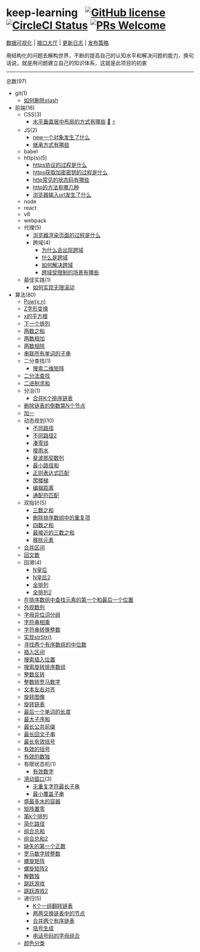 # keep-learning &nbsp; [![GitHub license](https://img.shields.io/badge/license-MIT-blue.svg)](https://github.com/tolerance-go/keep-learning/blob/master/LICENSE) [![CircleCI Status](https://circleci.com/gh/tolerance-go/keep-learning.svg?style=shield&circle-token=:circle-token)](https://circleci.com/gh/tolerance-go/keep-learning) [![PRs Welcome](https://img.shields.io/badge/PRs-welcome-brightgreen.svg)](https://github.com/tolerance-go/keep-learning/pulls)

[数据可视化](http://47.92.70.143:8000) | [接口大厅](http://47.92.70.143:3000/api-playground) | [更新日志](https://github.com/tolerance-go/keep-learning/blob/master/CHANGELOG.md) | [发布策略](https://github.com/tolerance-go/keep-learning/blob/master/PUBLISH_STRATEGY.md)

用结构化的问题去解构世界，不断的提高自己的认知水平和解决问题的能力，换句话说，就是用问题建立自己的知识体系，这就是此项目的初衷

---

总数(97)

- git(1)
  - [如何删除stash](https://github.com/tolerance-go/keep-learning/blob/master/src/git/%E5%A6%82%E4%BD%95%E5%88%A0%E9%99%A4stash.md)  
- 前端(16)
  - CSS(3)
    - [水平垂直居中布局的方式有哪些](https://github.com/tolerance-go/keep-learning/blob/master/src/%E5%89%8D%E7%AB%AF%2FCSS/%E6%B0%B4%E5%B9%B3%E5%9E%82%E7%9B%B4%E5%B1%85%E4%B8%AD%E5%B8%83%E5%B1%80%E7%9A%84%E6%96%B9%E5%BC%8F%E6%9C%89%E5%93%AA%E4%BA%9B.md) [:stars:](http://47.92.70.143:8000/?path=/story/%E6%B0%B4%E5%B9%B3%E5%9E%82%E7%9B%B4%E5%B1%85%E4%B8%AD%E5%B8%83%E5%B1%80%E7%9A%84%E6%96%B9%E5%BC%8F%E6%9C%89%E5%93%AA%E4%BA%9B) [:zap:](http://47.92.70.143:3000/%E6%B0%B4%E5%B9%B3%E5%9E%82%E7%9B%B4%E5%B1%85%E4%B8%AD%E5%B8%83%E5%B1%80%E7%9A%84%E6%96%B9%E5%BC%8F%E6%9C%89%E5%93%AA%E4%BA%9B)
  - JS(2)
    - [new一个对象发生了什么](https://github.com/tolerance-go/keep-learning/blob/master/src/%E5%89%8D%E7%AB%AF%2FJS/new%E4%B8%80%E4%B8%AA%E5%AF%B9%E8%B1%A1%E5%8F%91%E7%94%9F%E4%BA%86%E4%BB%80%E4%B9%88.md)  
    - [继承方式有哪些](https://github.com/tolerance-go/keep-learning/blob/master/src/%E5%89%8D%E7%AB%AF%2FJS/%E7%BB%A7%E6%89%BF%E6%96%B9%E5%BC%8F%E6%9C%89%E5%93%AA%E4%BA%9B.md)  
  - babel
  - http(s)(5)
    - [https协议的过程是什么](https://github.com/tolerance-go/keep-learning/blob/master/src/%E5%89%8D%E7%AB%AF%2Fhttp(s)/https%E5%8D%8F%E8%AE%AE%E7%9A%84%E8%BF%87%E7%A8%8B%E6%98%AF%E4%BB%80%E4%B9%88.md)  
    - [https获取加密密钥的过程是什么](https://github.com/tolerance-go/keep-learning/blob/master/src/%E5%89%8D%E7%AB%AF%2Fhttp(s)/https%E8%8E%B7%E5%8F%96%E5%8A%A0%E5%AF%86%E5%AF%86%E9%92%A5%E7%9A%84%E8%BF%87%E7%A8%8B%E6%98%AF%E4%BB%80%E4%B9%88.md)  
    - [http常见的状态码有哪些](https://github.com/tolerance-go/keep-learning/blob/master/src/%E5%89%8D%E7%AB%AF%2Fhttp(s)/http%E5%B8%B8%E8%A7%81%E7%9A%84%E7%8A%B6%E6%80%81%E7%A0%81%E6%9C%89%E5%93%AA%E4%BA%9B.md)  
    - [http的方法有哪几种](https://github.com/tolerance-go/keep-learning/blob/master/src/%E5%89%8D%E7%AB%AF%2Fhttp(s)/http%E7%9A%84%E6%96%B9%E6%B3%95%E6%9C%89%E5%93%AA%E5%87%A0%E7%A7%8D.md)  
    - [浏览器输入url发生了什么](https://github.com/tolerance-go/keep-learning/blob/master/src/%E5%89%8D%E7%AB%AF%2Fhttp(s)/%E6%B5%8F%E8%A7%88%E5%99%A8%E8%BE%93%E5%85%A5url%E5%8F%91%E7%94%9F%E4%BA%86%E4%BB%80%E4%B9%88.md)  
  - node
  - react
  - v8
  - webpack
  - 代理(5)
    - [浏览器渲染页面的过程是什么](https://github.com/tolerance-go/keep-learning/blob/master/src/%E5%89%8D%E7%AB%AF%2F%E4%BB%A3%E7%90%86/%E6%B5%8F%E8%A7%88%E5%99%A8%E6%B8%B2%E6%9F%93%E9%A1%B5%E9%9D%A2%E7%9A%84%E8%BF%87%E7%A8%8B%E6%98%AF%E4%BB%80%E4%B9%88.md)  
    - 跨域(4)
      - [为什么会出现跨域](https://github.com/tolerance-go/keep-learning/blob/master/src/%E5%89%8D%E7%AB%AF%2F%E4%BB%A3%E7%90%86%2F%E8%B7%A8%E5%9F%9F/%E4%B8%BA%E4%BB%80%E4%B9%88%E4%BC%9A%E5%87%BA%E7%8E%B0%E8%B7%A8%E5%9F%9F.md)  
      - [什么是跨域](https://github.com/tolerance-go/keep-learning/blob/master/src/%E5%89%8D%E7%AB%AF%2F%E4%BB%A3%E7%90%86%2F%E8%B7%A8%E5%9F%9F/%E4%BB%80%E4%B9%88%E6%98%AF%E8%B7%A8%E5%9F%9F.md)  
      - [如何解决跨域](https://github.com/tolerance-go/keep-learning/blob/master/src/%E5%89%8D%E7%AB%AF%2F%E4%BB%A3%E7%90%86%2F%E8%B7%A8%E5%9F%9F/%E5%A6%82%E4%BD%95%E8%A7%A3%E5%86%B3%E8%B7%A8%E5%9F%9F.md)  
      - [跨域受限制的场景有哪些](https://github.com/tolerance-go/keep-learning/blob/master/src/%E5%89%8D%E7%AB%AF%2F%E4%BB%A3%E7%90%86%2F%E8%B7%A8%E5%9F%9F/%E8%B7%A8%E5%9F%9F%E5%8F%97%E9%99%90%E5%88%B6%E7%9A%84%E5%9C%BA%E6%99%AF%E6%9C%89%E5%93%AA%E4%BA%9B.md)  
  - 最佳实践(1)
    - [如何实现无限滚动](https://github.com/tolerance-go/keep-learning/blob/master/src/%E5%89%8D%E7%AB%AF%2F%E6%9C%80%E4%BD%B3%E5%AE%9E%E8%B7%B5/%E5%A6%82%E4%BD%95%E5%AE%9E%E7%8E%B0%E6%97%A0%E9%99%90%E6%BB%9A%E5%8A%A8.md)  
- 算法(80)
  - [Pow(x,n)](https://github.com/tolerance-go/keep-learning/blob/master/src/%E7%AE%97%E6%B3%95/Pow(x%2Cn).ts)  
  - [Z字形变换](https://github.com/tolerance-go/keep-learning/blob/master/src/%E7%AE%97%E6%B3%95/Z%E5%AD%97%E5%BD%A2%E5%8F%98%E6%8D%A2.js)  
  - [x的平方根](https://github.com/tolerance-go/keep-learning/blob/master/src/%E7%AE%97%E6%B3%95/x%E7%9A%84%E5%B9%B3%E6%96%B9%E6%A0%B9.ts)  
  - [下一个排列](https://github.com/tolerance-go/keep-learning/blob/master/src/%E7%AE%97%E6%B3%95/%E4%B8%8B%E4%B8%80%E4%B8%AA%E6%8E%92%E5%88%97.js)  
  - [两数之和](https://github.com/tolerance-go/keep-learning/blob/master/src/%E7%AE%97%E6%B3%95/%E4%B8%A4%E6%95%B0%E4%B9%8B%E5%92%8C.js)  
  - [两数相加](https://github.com/tolerance-go/keep-learning/blob/master/src/%E7%AE%97%E6%B3%95/%E4%B8%A4%E6%95%B0%E7%9B%B8%E5%8A%A0.js)  
  - [两数相除](https://github.com/tolerance-go/keep-learning/blob/master/src/%E7%AE%97%E6%B3%95/%E4%B8%A4%E6%95%B0%E7%9B%B8%E9%99%A4.js)  
  - [串联所有单词的子串](https://github.com/tolerance-go/keep-learning/blob/master/src/%E7%AE%97%E6%B3%95/%E4%B8%B2%E8%81%94%E6%89%80%E6%9C%89%E5%8D%95%E8%AF%8D%E7%9A%84%E5%AD%90%E4%B8%B2.js)  
  - 二分查找(1)
    - [搜索二维矩阵](https://github.com/tolerance-go/keep-learning/blob/master/src/%E7%AE%97%E6%B3%95%2F%E4%BA%8C%E5%88%86%E6%9F%A5%E6%89%BE/%E6%90%9C%E7%B4%A2%E4%BA%8C%E7%BB%B4%E7%9F%A9%E9%98%B5.ts)  
  - [二分法查找](https://github.com/tolerance-go/keep-learning/blob/master/src/%E7%AE%97%E6%B3%95/%E4%BA%8C%E5%88%86%E6%B3%95%E6%9F%A5%E6%89%BE.js)  
  - [二进制求和](https://github.com/tolerance-go/keep-learning/blob/master/src/%E7%AE%97%E6%B3%95/%E4%BA%8C%E8%BF%9B%E5%88%B6%E6%B1%82%E5%92%8C.ts)  
  - 分治(1)
    - [合并K个排序链表](https://github.com/tolerance-go/keep-learning/blob/master/src/%E7%AE%97%E6%B3%95%2F%E5%88%86%E6%B2%BB/%E5%90%88%E5%B9%B6K%E4%B8%AA%E6%8E%92%E5%BA%8F%E9%93%BE%E8%A1%A8.js)  
  - [删除链表的倒数第N个节点](https://github.com/tolerance-go/keep-learning/blob/master/src/%E7%AE%97%E6%B3%95/%E5%88%A0%E9%99%A4%E9%93%BE%E8%A1%A8%E7%9A%84%E5%80%92%E6%95%B0%E7%AC%ACN%E4%B8%AA%E8%8A%82%E7%82%B9.js)  
  - [加一](https://github.com/tolerance-go/keep-learning/blob/master/src/%E7%AE%97%E6%B3%95/%E5%8A%A0%E4%B8%80.ts)  
  - 动态规划(10)
    - [不同路径](https://github.com/tolerance-go/keep-learning/blob/master/src/%E7%AE%97%E6%B3%95%2F%E5%8A%A8%E6%80%81%E8%A7%84%E5%88%92/%E4%B8%8D%E5%90%8C%E8%B7%AF%E5%BE%84.ts)  
    - [不同路径2](https://github.com/tolerance-go/keep-learning/blob/master/src/%E7%AE%97%E6%B3%95%2F%E5%8A%A8%E6%80%81%E8%A7%84%E5%88%92/%E4%B8%8D%E5%90%8C%E8%B7%AF%E5%BE%842.ts)  
    - [凑零钱](https://github.com/tolerance-go/keep-learning/blob/master/src/%E7%AE%97%E6%B3%95%2F%E5%8A%A8%E6%80%81%E8%A7%84%E5%88%92/%E5%87%91%E9%9B%B6%E9%92%B1.js)  
    - [接雨水](https://github.com/tolerance-go/keep-learning/blob/master/src/%E7%AE%97%E6%B3%95%2F%E5%8A%A8%E6%80%81%E8%A7%84%E5%88%92/%E6%8E%A5%E9%9B%A8%E6%B0%B4.ts)  
    - [斐波那契数列](https://github.com/tolerance-go/keep-learning/blob/master/src/%E7%AE%97%E6%B3%95%2F%E5%8A%A8%E6%80%81%E8%A7%84%E5%88%92/%E6%96%90%E6%B3%A2%E9%82%A3%E5%A5%91%E6%95%B0%E5%88%97.js)  
    - [最小路径和](https://github.com/tolerance-go/keep-learning/blob/master/src/%E7%AE%97%E6%B3%95%2F%E5%8A%A8%E6%80%81%E8%A7%84%E5%88%92/%E6%9C%80%E5%B0%8F%E8%B7%AF%E5%BE%84%E5%92%8C.ts)  
    - [正则表达式匹配](https://github.com/tolerance-go/keep-learning/blob/master/src/%E7%AE%97%E6%B3%95%2F%E5%8A%A8%E6%80%81%E8%A7%84%E5%88%92/%E6%AD%A3%E5%88%99%E8%A1%A8%E8%BE%BE%E5%BC%8F%E5%8C%B9%E9%85%8D.js)  
    - [爬楼梯](https://github.com/tolerance-go/keep-learning/blob/master/src/%E7%AE%97%E6%B3%95%2F%E5%8A%A8%E6%80%81%E8%A7%84%E5%88%92/%E7%88%AC%E6%A5%BC%E6%A2%AF.ts)  
    - [编辑距离](https://github.com/tolerance-go/keep-learning/blob/master/src/%E7%AE%97%E6%B3%95%2F%E5%8A%A8%E6%80%81%E8%A7%84%E5%88%92/%E7%BC%96%E8%BE%91%E8%B7%9D%E7%A6%BB.ts)  
    - [通配符匹配](https://github.com/tolerance-go/keep-learning/blob/master/src/%E7%AE%97%E6%B3%95%2F%E5%8A%A8%E6%80%81%E8%A7%84%E5%88%92/%E9%80%9A%E9%85%8D%E7%AC%A6%E5%8C%B9%E9%85%8D.ts)  
  - 双指针(5)
    - [三数之和](https://github.com/tolerance-go/keep-learning/blob/master/src/%E7%AE%97%E6%B3%95%2F%E5%8F%8C%E6%8C%87%E9%92%88/%E4%B8%89%E6%95%B0%E4%B9%8B%E5%92%8C.js)  
    - [删除排序数组中的重复项](https://github.com/tolerance-go/keep-learning/blob/master/src/%E7%AE%97%E6%B3%95%2F%E5%8F%8C%E6%8C%87%E9%92%88/%E5%88%A0%E9%99%A4%E6%8E%92%E5%BA%8F%E6%95%B0%E7%BB%84%E4%B8%AD%E7%9A%84%E9%87%8D%E5%A4%8D%E9%A1%B9.js)  
    - [四数之和](https://github.com/tolerance-go/keep-learning/blob/master/src/%E7%AE%97%E6%B3%95%2F%E5%8F%8C%E6%8C%87%E9%92%88/%E5%9B%9B%E6%95%B0%E4%B9%8B%E5%92%8C.js)  
    - [最接近的三数之和](https://github.com/tolerance-go/keep-learning/blob/master/src/%E7%AE%97%E6%B3%95%2F%E5%8F%8C%E6%8C%87%E9%92%88/%E6%9C%80%E6%8E%A5%E8%BF%91%E7%9A%84%E4%B8%89%E6%95%B0%E4%B9%8B%E5%92%8C.js)  
    - [移除元素](https://github.com/tolerance-go/keep-learning/blob/master/src/%E7%AE%97%E6%B3%95%2F%E5%8F%8C%E6%8C%87%E9%92%88/%E7%A7%BB%E9%99%A4%E5%85%83%E7%B4%A0.js)  
  - [合并区间](https://github.com/tolerance-go/keep-learning/blob/master/src/%E7%AE%97%E6%B3%95/%E5%90%88%E5%B9%B6%E5%8C%BA%E9%97%B4.ts)  
  - [回文数](https://github.com/tolerance-go/keep-learning/blob/master/src/%E7%AE%97%E6%B3%95/%E5%9B%9E%E6%96%87%E6%95%B0.js)  
  - 回溯(4)
    - [N皇后](https://github.com/tolerance-go/keep-learning/blob/master/src/%E7%AE%97%E6%B3%95%2F%E5%9B%9E%E6%BA%AF/N%E7%9A%87%E5%90%8E.ts)  
    - [N皇后2](https://github.com/tolerance-go/keep-learning/blob/master/src/%E7%AE%97%E6%B3%95%2F%E5%9B%9E%E6%BA%AF/N%E7%9A%87%E5%90%8E2.ts)  
    - [全排列](https://github.com/tolerance-go/keep-learning/blob/master/src/%E7%AE%97%E6%B3%95%2F%E5%9B%9E%E6%BA%AF/%E5%85%A8%E6%8E%92%E5%88%97.ts)  
    - [全排列2](https://github.com/tolerance-go/keep-learning/blob/master/src/%E7%AE%97%E6%B3%95%2F%E5%9B%9E%E6%BA%AF/%E5%85%A8%E6%8E%92%E5%88%972.ts)  
  - [在排序数组中查找元素的第一个和最后一个位置](https://github.com/tolerance-go/keep-learning/blob/master/src/%E7%AE%97%E6%B3%95/%E5%9C%A8%E6%8E%92%E5%BA%8F%E6%95%B0%E7%BB%84%E4%B8%AD%E6%9F%A5%E6%89%BE%E5%85%83%E7%B4%A0%E7%9A%84%E7%AC%AC%E4%B8%80%E4%B8%AA%E5%92%8C%E6%9C%80%E5%90%8E%E4%B8%80%E4%B8%AA%E4%BD%8D%E7%BD%AE.js)  
  - [外观数列](https://github.com/tolerance-go/keep-learning/blob/master/src/%E7%AE%97%E6%B3%95/%E5%A4%96%E8%A7%82%E6%95%B0%E5%88%97.js)  
  - [字母异位词分组](https://github.com/tolerance-go/keep-learning/blob/master/src/%E7%AE%97%E6%B3%95/%E5%AD%97%E6%AF%8D%E5%BC%82%E4%BD%8D%E8%AF%8D%E5%88%86%E7%BB%84.ts)  
  - [字符串相乘](https://github.com/tolerance-go/keep-learning/blob/master/src/%E7%AE%97%E6%B3%95/%E5%AD%97%E7%AC%A6%E4%B8%B2%E7%9B%B8%E4%B9%98.ts)  
  - [字符串转换整数](https://github.com/tolerance-go/keep-learning/blob/master/src/%E7%AE%97%E6%B3%95/%E5%AD%97%E7%AC%A6%E4%B8%B2%E8%BD%AC%E6%8D%A2%E6%95%B4%E6%95%B0.js)  
  - [实现strStr()](https://github.com/tolerance-go/keep-learning/blob/master/src/%E7%AE%97%E6%B3%95/%E5%AE%9E%E7%8E%B0strStr().js)  
  - [寻找两个有序数组的中位数](https://github.com/tolerance-go/keep-learning/blob/master/src/%E7%AE%97%E6%B3%95/%E5%AF%BB%E6%89%BE%E4%B8%A4%E4%B8%AA%E6%9C%89%E5%BA%8F%E6%95%B0%E7%BB%84%E7%9A%84%E4%B8%AD%E4%BD%8D%E6%95%B0.js)  
  - [插入区间](https://github.com/tolerance-go/keep-learning/blob/master/src/%E7%AE%97%E6%B3%95/%E6%8F%92%E5%85%A5%E5%8C%BA%E9%97%B4.ts)  
  - [搜索插入位置](https://github.com/tolerance-go/keep-learning/blob/master/src/%E7%AE%97%E6%B3%95/%E6%90%9C%E7%B4%A2%E6%8F%92%E5%85%A5%E4%BD%8D%E7%BD%AE.js)  
  - [搜索旋转排序数组](https://github.com/tolerance-go/keep-learning/blob/master/src/%E7%AE%97%E6%B3%95/%E6%90%9C%E7%B4%A2%E6%97%8B%E8%BD%AC%E6%8E%92%E5%BA%8F%E6%95%B0%E7%BB%84.js)  
  - [整数反转](https://github.com/tolerance-go/keep-learning/blob/master/src/%E7%AE%97%E6%B3%95/%E6%95%B4%E6%95%B0%E5%8F%8D%E8%BD%AC.js)  
  - [整数转罗马数字](https://github.com/tolerance-go/keep-learning/blob/master/src/%E7%AE%97%E6%B3%95/%E6%95%B4%E6%95%B0%E8%BD%AC%E7%BD%97%E9%A9%AC%E6%95%B0%E5%AD%97.js)  
  - [文本左右对齐](https://github.com/tolerance-go/keep-learning/blob/master/src/%E7%AE%97%E6%B3%95/%E6%96%87%E6%9C%AC%E5%B7%A6%E5%8F%B3%E5%AF%B9%E9%BD%90.ts)  
  - [旋转图像](https://github.com/tolerance-go/keep-learning/blob/master/src/%E7%AE%97%E6%B3%95/%E6%97%8B%E8%BD%AC%E5%9B%BE%E5%83%8F.ts)  
  - [旋转链表](https://github.com/tolerance-go/keep-learning/blob/master/src/%E7%AE%97%E6%B3%95/%E6%97%8B%E8%BD%AC%E9%93%BE%E8%A1%A8.ts)  
  - [最后一个单词的长度](https://github.com/tolerance-go/keep-learning/blob/master/src/%E7%AE%97%E6%B3%95/%E6%9C%80%E5%90%8E%E4%B8%80%E4%B8%AA%E5%8D%95%E8%AF%8D%E7%9A%84%E9%95%BF%E5%BA%A6.ts)  
  - [最大子序和](https://github.com/tolerance-go/keep-learning/blob/master/src/%E7%AE%97%E6%B3%95/%E6%9C%80%E5%A4%A7%E5%AD%90%E5%BA%8F%E5%92%8C.ts)  
  - [最长公共前缀](https://github.com/tolerance-go/keep-learning/blob/master/src/%E7%AE%97%E6%B3%95/%E6%9C%80%E9%95%BF%E5%85%AC%E5%85%B1%E5%89%8D%E7%BC%80.js)  
  - [最长回文子串](https://github.com/tolerance-go/keep-learning/blob/master/src/%E7%AE%97%E6%B3%95/%E6%9C%80%E9%95%BF%E5%9B%9E%E6%96%87%E5%AD%90%E4%B8%B2.js)  
  - [最长有效括号](https://github.com/tolerance-go/keep-learning/blob/master/src/%E7%AE%97%E6%B3%95/%E6%9C%80%E9%95%BF%E6%9C%89%E6%95%88%E6%8B%AC%E5%8F%B7.js)  
  - [有效的括号](https://github.com/tolerance-go/keep-learning/blob/master/src/%E7%AE%97%E6%B3%95/%E6%9C%89%E6%95%88%E7%9A%84%E6%8B%AC%E5%8F%B7.js)  
  - [有效的数独](https://github.com/tolerance-go/keep-learning/blob/master/src/%E7%AE%97%E6%B3%95/%E6%9C%89%E6%95%88%E7%9A%84%E6%95%B0%E7%8B%AC.js)  
  - 有限状态机(1)
    - [有效数字](https://github.com/tolerance-go/keep-learning/blob/master/src/%E7%AE%97%E6%B3%95%2F%E6%9C%89%E9%99%90%E7%8A%B6%E6%80%81%E6%9C%BA/%E6%9C%89%E6%95%88%E6%95%B0%E5%AD%97.ts)  
  - [滑动窗口](https://github.com/tolerance-go/keep-learning/blob/master/src/%E7%AE%97%E6%B3%95/%E6%BB%91%E5%8A%A8%E7%AA%97%E5%8F%A3/index.md)(3)
    - [无重复字符最长子串](https://github.com/tolerance-go/keep-learning/blob/master/src/%E7%AE%97%E6%B3%95%2F%E6%BB%91%E5%8A%A8%E7%AA%97%E5%8F%A3/%E6%97%A0%E9%87%8D%E5%A4%8D%E5%AD%97%E7%AC%A6%E6%9C%80%E9%95%BF%E5%AD%90%E4%B8%B2.ts)  
    - [最小覆盖子串](https://github.com/tolerance-go/keep-learning/blob/master/src/%E7%AE%97%E6%B3%95%2F%E6%BB%91%E5%8A%A8%E7%AA%97%E5%8F%A3/%E6%9C%80%E5%B0%8F%E8%A6%86%E7%9B%96%E5%AD%90%E4%B8%B2.ts)  
  - [盛最多水的容器](https://github.com/tolerance-go/keep-learning/blob/master/src/%E7%AE%97%E6%B3%95/%E7%9B%9B%E6%9C%80%E5%A4%9A%E6%B0%B4%E7%9A%84%E5%AE%B9%E5%99%A8.js)  
  - [矩阵置零](https://github.com/tolerance-go/keep-learning/blob/master/src/%E7%AE%97%E6%B3%95/%E7%9F%A9%E9%98%B5%E7%BD%AE%E9%9B%B6.ts)  
  - [第k个排列](https://github.com/tolerance-go/keep-learning/blob/master/src/%E7%AE%97%E6%B3%95/%E7%AC%ACk%E4%B8%AA%E6%8E%92%E5%88%97.ts)  
  - [简化路径](https://github.com/tolerance-go/keep-learning/blob/master/src/%E7%AE%97%E6%B3%95/%E7%AE%80%E5%8C%96%E8%B7%AF%E5%BE%84.ts)  
  - [组合总和](https://github.com/tolerance-go/keep-learning/blob/master/src/%E7%AE%97%E6%B3%95/%E7%BB%84%E5%90%88%E6%80%BB%E5%92%8C.js)  
  - [组合总和2](https://github.com/tolerance-go/keep-learning/blob/master/src/%E7%AE%97%E6%B3%95/%E7%BB%84%E5%90%88%E6%80%BB%E5%92%8C2.js)  
  - [缺失的第一个正数](https://github.com/tolerance-go/keep-learning/blob/master/src/%E7%AE%97%E6%B3%95/%E7%BC%BA%E5%A4%B1%E7%9A%84%E7%AC%AC%E4%B8%80%E4%B8%AA%E6%AD%A3%E6%95%B0.ts)  
  - [罗马数字转整数](https://github.com/tolerance-go/keep-learning/blob/master/src/%E7%AE%97%E6%B3%95/%E7%BD%97%E9%A9%AC%E6%95%B0%E5%AD%97%E8%BD%AC%E6%95%B4%E6%95%B0.js)  
  - [螺旋矩阵](https://github.com/tolerance-go/keep-learning/blob/master/src/%E7%AE%97%E6%B3%95/%E8%9E%BA%E6%97%8B%E7%9F%A9%E9%98%B5.ts)  
  - [螺旋矩阵2](https://github.com/tolerance-go/keep-learning/blob/master/src/%E7%AE%97%E6%B3%95/%E8%9E%BA%E6%97%8B%E7%9F%A9%E9%98%B52.ts)  
  - [解数独](https://github.com/tolerance-go/keep-learning/blob/master/src/%E7%AE%97%E6%B3%95/%E8%A7%A3%E6%95%B0%E7%8B%AC.js)  
  - [跳跃游戏](https://github.com/tolerance-go/keep-learning/blob/master/src/%E7%AE%97%E6%B3%95/%E8%B7%B3%E8%B7%83%E6%B8%B8%E6%88%8F.ts)  
  - [跳跃游戏2](https://github.com/tolerance-go/keep-learning/blob/master/src/%E7%AE%97%E6%B3%95/%E8%B7%B3%E8%B7%83%E6%B8%B8%E6%88%8F2.ts)  
  - 递归(5)
    - [K个一组翻转链表](https://github.com/tolerance-go/keep-learning/blob/master/src/%E7%AE%97%E6%B3%95%2F%E9%80%92%E5%BD%92/K%E4%B8%AA%E4%B8%80%E7%BB%84%E7%BF%BB%E8%BD%AC%E9%93%BE%E8%A1%A8.js)  
    - [两两交换链表中的节点](https://github.com/tolerance-go/keep-learning/blob/master/src/%E7%AE%97%E6%B3%95%2F%E9%80%92%E5%BD%92/%E4%B8%A4%E4%B8%A4%E4%BA%A4%E6%8D%A2%E9%93%BE%E8%A1%A8%E4%B8%AD%E7%9A%84%E8%8A%82%E7%82%B9.js)  
    - [合并两个有序链表](https://github.com/tolerance-go/keep-learning/blob/master/src/%E7%AE%97%E6%B3%95%2F%E9%80%92%E5%BD%92/%E5%90%88%E5%B9%B6%E4%B8%A4%E4%B8%AA%E6%9C%89%E5%BA%8F%E9%93%BE%E8%A1%A8.js)  
    - [括号生成](https://github.com/tolerance-go/keep-learning/blob/master/src/%E7%AE%97%E6%B3%95%2F%E9%80%92%E5%BD%92/%E6%8B%AC%E5%8F%B7%E7%94%9F%E6%88%90.js)  
    - [电话号码的字母组合](https://github.com/tolerance-go/keep-learning/blob/master/src/%E7%AE%97%E6%B3%95%2F%E9%80%92%E5%BD%92/%E7%94%B5%E8%AF%9D%E5%8F%B7%E7%A0%81%E7%9A%84%E5%AD%97%E6%AF%8D%E7%BB%84%E5%90%88.js)  
  - [颜色分类](https://github.com/tolerance-go/keep-learning/blob/master/src/%E7%AE%97%E6%B3%95/%E9%A2%9C%E8%89%B2%E5%88%86%E7%B1%BB.ts)  
